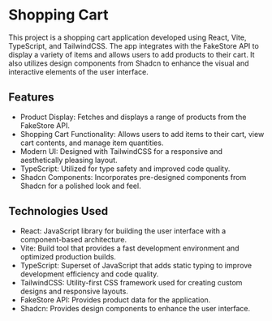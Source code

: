 
# Shopping Cart
This project is a shopping cart application developed using React, Vite, TypeScript, and TailwindCSS. The app integrates with the FakeStore API to display a variety of items and allows users to add products to their cart. It also utilizes design components from Shadcn to enhance the visual and interactive elements of the user interface.

## Features
* Product Display: Fetches and displays a range of products from the FakeStore API.
* Shopping Cart Functionality: Allows users to add items to their cart, view cart contents, and manage item quantities.
* Modern UI: Designed with TailwindCSS for a responsive and aesthetically pleasing layout.
* TypeScript: Utilized for type safety and improved code quality.
* Shadcn Components: Incorporates pre-designed components from Shadcn for a polished look and feel.
## Technologies Used
* React: JavaScript library for building the user interface with a component-based architecture.
* Vite: Build tool that provides a fast development environment and optimized production builds.
* TypeScript: Superset of JavaScript that adds static typing to improve development efficiency and code quality.
* TailwindCSS: Utility-first CSS framework used for creating custom designs and responsive layouts.
* FakeStore API: Provides product data for the application.
* Shadcn: Provides design components to enhance the user interface.
